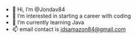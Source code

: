 - 👋 Hi, I’m @Jondav84
- 👀 I’m interested in starting a career with coding
- 🌱 I’m currently learning Java 
- 📫 email contact is jdsamazon84@gmail.com

<!---
Jondav84/Jondav84 is a ✨ special ✨ repository because its `README.md` (this file) appears on your GitHub profile.
You can click the Preview link to take a look at your changes.
--->
